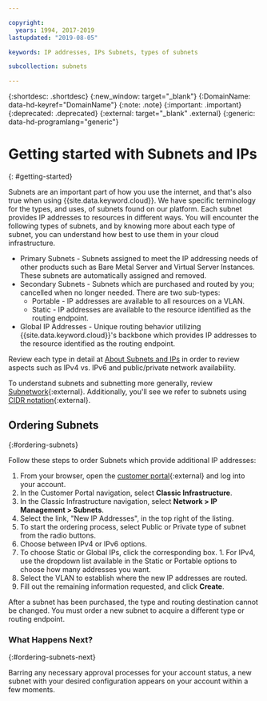```yaml
---

copyright:
  years: 1994, 2017-2019
lastupdated: "2019-08-05"

keywords: IP addresses, IPs Subnets, types of subnets

subcollection: subnets

---
```


{:shortdesc: .shortdesc}
{:new_window: target="_blank"}
{:DomainName: data-hd-keyref="DomainName"}
{:note: .note}
{:important: .important}
{:deprecated: .deprecated}
{:external: target="_blank" .external}
{:generic: data-hd-programlang="generic"}

# Getting started with Subnets and IPs
{: #getting-started}

Subnets are an important part of how you use the internet, and that's also true when using {{site.data.keyword.cloud}}. We have specific terminology for the types, and uses, of subnets found on our platform. Each subnet provides IP addresses to resources in different ways. You will encounter the following types of subnets, and by knowing more about each type of subnet, you can understand how best to use them in your cloud infrastructure.

  * Primary Subnets - Subnets assigned to meet the IP addressing needs of other products such as Bare Metal Server and Virtual Server Instances. These subnets are automatically assigned and removed.
  * Secondary Subnets - Subnets which are purchased and routed by you; cancelled when no longer needed. There are two sub-types:
    * Portable - IP addresses are available to all resources on a VLAN.
    * Static - IP addresses are available to the resource identified as the routing endpoint.
  * Global IP Addresses - Unique routing behavior utilizing {{site.data.keyword.cloud}}'s backbone which provides IP addresses to the resource identified as the routing endpoint.

Review each type in detail at [About Subnets and IPs](/docs/infrastructure/subnets?topic=subnets-about-subnets-and-ips) in order to review aspects such as IPv4 vs. IPv6 and public/private network availability.

To understand subnets and subnetting more generally, review [Subnetwork](https://en.wikipedia.org/wiki/Subnetwork){:external}.
Additionally, you'll see we refer to subnets using [CIDR notation](https://en.wikipedia.org/wiki/Classless_Inter-Domain_Routing){:external}.


## Ordering Subnets
{:#ordering-subnets}

Follow these steps to order Subnets which provide additional IP addresses:

  1. From your browser, open the [customer portal](https://{DomainName}/){:external} and log into your account.
  1. In the Customer Portal navigation, select **Classic Infrastructure**. 
  1. In the Classic Infrastructure navigation, select **Network > IP Management > Subnets**.
  1. Select the link, "New IP Addresses", in the top right of the listing.
  1. To start the ordering process, select Public or Private type of subnet from the radio buttons.
  1. Choose between IPv4 or IPv6 options.
  1. To choose Static or Global IPs, click the corresponding box. 
    1. For IPv4, use the dropdown list available in the Static or Portable options to choose how many addresses you want. 
  1. Select the VLAN to establish where the new IP addresses are routed.
  1. Fill out the remaining information requested, and click **Create**.


After a subnet has been purchased, the type and routing destination cannot be changed. You must order a new subnet to acquire a different type or routing endpoint.

### What Happens Next?
{:#ordering-subnets-next}

Barring any necessary approval processes for your account status, a new subnet with your desired configuration appears on your account within a few moments.

